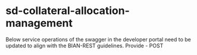 # sd-collateral-allocation-management

Below service operations of the swagger in the developer portal need to be updated to align with the BIAN-REST guidelines. 
Provide - POST 